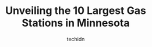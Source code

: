 ---
layout: ampstory
image: https://i0.wp.com/paketmu.com/wp-content/uploads/2023/06/holiday-gas-station-0-in-minnesota-1686368239.jpeg?resize=640,853
author: techidn
featured: false
description: Explore the diverse Gas Station scene in Minnesota, home to an incredible selection of 10 establishments catering to every taste. Whether youre in search of iconic favorites or undiscovered
title: Unveiling the 10 Largest Gas Stations in Minnesota
cover:
   title: Unveiling the 10 Largest Gas Stations in Minnesota
   subtitle: RICKPATE
   background: https://paketmu.com/wp-content/uploads/2023/06/holiday-gas-station-0-in-minnesota-1686368239.jpeg

pages: 
 - layout: thirds
   top: <h1>#1 M & H Gas Station</h1>
   bottom: "<p>I have been going here for years and most people that work there are friendly or nice.But whatever lady you recently hired is horribly rude! Never smiles ..never asks or </p>"
   background: https://paketmu.com/wp-content/uploads/2023/06/holiday-gas-station-1-in-minnesota-1686368240.jpeg
   backgroundblur: true
 - layout: thirds
   top: <h1>#2 Super Gas USA</h1>
   bottom: "<p>As much as I like to support local ma-&-pa shops, this one is just disappointing. Everything I bought wasnt the same price as what was clearly listed. When I pointed out</p>"
   background: https://paketmu.com/wp-content/uploads/2023/06/holiday-gas-station-2-in-minnesota-1686368246.jpeg
   cta:
      link: https://paketmu.com/unveiling-the-10-largest-gas-stations-in-minnesota/
      text: Unveiling the 10 Largest Gas Stations in Minnesota
 - layout: thirds
   top: <h1>#3 Marathon Gas</h1>
   bottom: "<p>Terrible store. Sketchy customers and security does nothing about them. Maybe be if youre lucky they will harass you a paying customer instead. Dont waste another b</p>"
   background: https://paketmu.com/wp-content/uploads/2023/06/holiday-gas-station-3-in-minnesota-1686368247.jpeg
   cta:
      link: https://paketmu.com/unveiling-the-10-largest-gas-stations-in-minnesota/
      text: Unveiling the 10 Largest Gas Stations in Minnesota
 - layout: thirds
   top: <h1>#4 Marathon Gas</h1>
   bottom: "<p>2801 Lyndale Ave S, Minneapolis, MN 55408, United States</p>"
   background: https://images.unsplash.com/photo-1546497974-b213c9efb599?ixlib=rb-4.0.3&ixid=MnwxMjA3fDB8MHxwaG90by1wYWdlfHx8fGVufDB8fHx8&auto=format&fit=crop&w=640&h=853&q=80
   cta:
      link: https://paketmu.com/unveiling-the-10-largest-gas-stations-in-minnesota/
      text: Unveiling the 10 Largest Gas Stations in Minnesota
 - layout: thirds
   top: <h1>#5 Winner Gas Station</h1>
   bottom: "<p>626 W Broadway Ave, Minneapolis, MN 55411, United States</p>"
   background: https://images.unsplash.com/photo-1488554378835-f7acf46e6c98?ixlib=rb-4.0.3&ixid=MnwxMjA3fDB8MHxwaG90by1wYWdlfHx8fGVufDB8fHx8&auto=format&fit=crop&w=640&h=853&q=80
   cta:
      link: https://paketmu.com/unveiling-the-10-largest-gas-stations-in-minnesota/
      text: Unveiling the 10 Largest Gas Stations in Minnesota
 - layout: thirds
   top: <h1>#6 Holiday Gas Station</h1>
   bottom: "<p>3615 Pilot Knob Rd, Eagan, MN 55122, United States</p>"
   background: https://images.unsplash.com/photo-1541356665065-22676f35dd40?ixlib=rb-4.0.3&ixid=MnwxMjA3fDB8MHxwaG90by1wYWdlfHx8fGVufDB8fHx8&auto=format&fit=crop&w=640&h=853&q=80
   cta:
      link: https://paketmu.com/unveiling-the-10-largest-gas-stations-in-minnesota/
      text: Unveiling the 10 Largest Gas Stations in Minnesota
 - layout: thirds
   top: <h1>#7 Super USA</h1>
   bottom: "<p>12080 Central Ave NE, Minneapolis, MN 55434, United States</p>"
   background: https://images.unsplash.com/photo-1531169509526-f8f1fdaa4a67?ixlib=rb-4.0.3&ixid=MnwxMjA3fDB8MHxwaG90by1wYWdlfHx8fGVufDB8fHx8&auto=format&fit=crop&w=640&h=853&q=80
   cta:
      link: https://paketmu.com/unveiling-the-10-largest-gas-stations-in-minnesota/
      text: Unveiling the 10 Largest Gas Stations in Minnesota
 - layout: thirds
   middle: Continue reading...
   background: https://images.unsplash.com/photo-1618556658017-fd9c732d1360?ixlib=rb-4.0.3&ixid=MnwxMjA3fDB8MHxwaG90by1wYWdlfHx8fGVufDB8fHx8&auto=format&fit=crop&w=640&h=853&q=80
   cta:
      link: https://paketmu.com/unveiling-the-10-largest-gas-stations-in-minnesota/
      text: Unveiling the 10 Largest Gas Stations in Minnesota
      
---